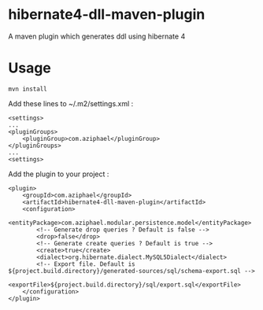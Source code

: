 hibernate4-dll-maven-plugin
===========================

A maven plugin which generates ddl using hibernate 4

Usage
=====

`mvn install`

Add these lines to ~/.m2/settings.xml :

    <settings>
	...
    <pluginGroups>
		<pluginGroup>com.aziphael</pluginGroup>
	</pluginGroups>
	...
	<settings>

Add the plugin to your project :

    <plugin>
		<groupId>com.aziphael</groupId>
		<artifactId>hibernate4-dll-maven-plugin</artifactId>
		<configuration>
			<entityPackage>com.aziphael.modular.persistence.model</entityPackage>
			<!-- Generate drop queries ? Default is false -->
			<drop>false</drop>
			<!-- Generate create queries ? Default is true -->
			<create>true</create>
			<dialect>org.hibernate.dialect.MySQL5Dialect</dialect>
			<!-- Export file. Default is ${project.build.directory}/generated-sources/sql/schema-export.sql -->
			<exportFile>${project.build.directory}/sql/export.sql</exportFile>
		</configuration>
	</plugin>
